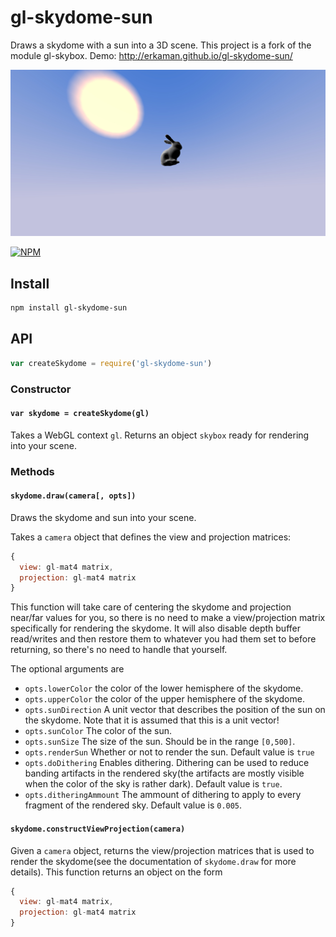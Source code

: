 # gl-skydome-sun

Draws a skydome with a sun into a 3D scene. This project is a fork of the
module gl-skybox. Demo:
http://erkaman.github.io/gl-skydome-sun/

![text](images/bunny_sun.jpg)

[![NPM](https://nodei.co/npm/gl-skydome-sun.png)](https://www.npmjs.com/package/gl-skydome-sun)

## Install

```sh
npm install gl-skydome-sun
```

## API

```js
var createSkydome = require('gl-skydome-sun')
```

### Constructor

#### `var skydome = createSkydome(gl)`

Takes a WebGL context `gl`. Returns an object `skybox` ready for rendering into your
scene.

### Methods

#### `skydome.draw(camera[, opts])`

Draws the skydome and sun into your scene.

Takes a `camera` object that defines the view and projection matrices:

```js
{
  view: gl-mat4 matrix,
  projection: gl-mat4 matrix
}
```

This function will take care of centering the skydome and projection near/far
values for you, so there is no need to make a view/projection matrix specifically
for rendering the skydome. It will also disable depth buffer read/writes and
then restore them to whatever you had them set to before returning, so there's
no need to handle that yourself.

The optional arguments are

* `opts.lowerColor` the color of the lower hemisphere of the skydome.
* `opts.upperColor` the color of the upper hemisphere of the skydome.
* `opts.sunDirection` A unit vector that describes the position of the sun on the
skydome. Note that it is assumed that this is a unit vector!
* `opts.sunColor` The color of the sun.
* `opts.sunSize` The size of the sun. Should be in the range `[0,500]`.
* `opts.renderSun` Whether or not to render the sun. Default value is `true`
* `opts.doDithering` Enables dithering. Dithering can be used to reduce banding artifacts in
the rendered sky(the artifacts are mostly visible when the color of the sky is rather dark). Default value is `true`.
* `opts.ditheringAmmount` The ammount of dithering to apply to every fragment
of the rendered sky. Default value is `0.005`.



#### `skydome.constructViewProjection(camera)`

Given a `camera` object, returns the view/projection matrices that is used
to render the skydome(see the documentation of `skydome.draw` for more details).
This function returns an object on the form


```js
{
  view: gl-mat4 matrix,
  projection: gl-mat4 matrix
}
```
